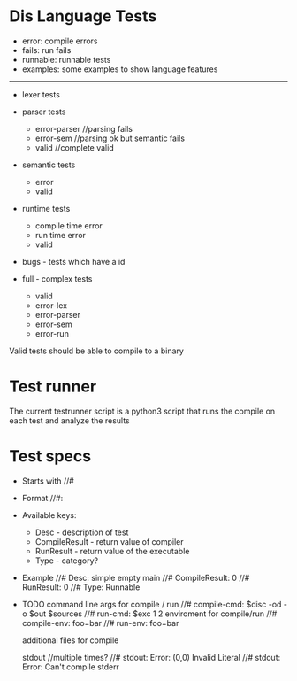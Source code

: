 # Dis Language Tests


* error: compile errors
* fails: run fails
* runnable: runnable tests
* examples: some examples to show language features

-------------------------------------------------------------

* lexer tests
	

* parser tests
	* error-parser //parsing fails
	* error-sem //parsing ok but semantic fails
	* valid //complete valid
	
* semantic tests
	* error
	* valid
	
* runtime tests
	* compile time error
	* run time error
	* valid
	
* bugs - tests which have a id

* full - complex tests
	* valid
	* error-lex
	* error-parser
	* error-sem
	* error-run
	
Valid tests should be able to compile to a binary
	
# Test runner

The current testrunner script is a python3 script that runs the compile on each test
and analyze the results

# Test specs

* Starts with //#
* Format //#<key>:<value>

* Available keys:
	- Desc<string> - description of test
	- CompileResult<num> - return value of compiler
	- RunResult<num> - return value of the executable
	- Type<string> - category?

* Example
	//# Desc: simple empty main
	//# CompileResult: 0
	//# RunResult: 0
	//# Type: Runnable

* TODO
	command line args for compile / run
		//# compile-cmd: $disc -od -o $out $sources
		//# run-cmd: $exc 1 2
	enviroment for compile/run
		//# compile-env: foo=bar
		//# run-env: foo=bar
	
	additional files for compile 
	
	stdout //multiple times?
		//# stdout: Error: (0,0) Invalid Literal
		//# stdout: Error: Can't compile
	stderr

